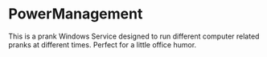 # PowerManagement
This is a prank Windows Service designed to run different computer related pranks at different times.  Perfect for a little office humor.

